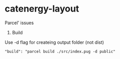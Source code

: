 # catenergy-layout

Parcel' issues

1. Build

Use -d flag for createing output folder (not dist)

```
"build": "parcel build ./src/index.pug -d public"
```
